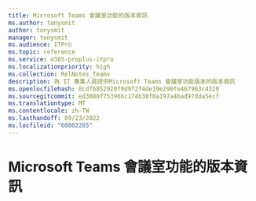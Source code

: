 ```yaml
---
title: Microsoft Teams 會議室功能的版本資訊
ms.author: tonysmit
author: tonysmit
manager: tonysmit
ms.audience: ITPro
ms.topic: reference
ms.service: o365-proplus-itpro
ms.localizationpriority: high
ms.collection: RelNotes_Teams
description: 為 IT 專業人員提供Microsoft Teams 會議室功能版本的版本資訊
ms.openlocfilehash: 8cdfb852920f9d9f2f4de19e290fe467963c4320
ms.sourcegitcommit: ed3080f75396bc174b30f0a197a4bad97dda5ecf
ms.translationtype: MT
ms.contentlocale: zh-TW
ms.lasthandoff: 09/23/2022
ms.locfileid: "68002265"
---
```

# <a name="release-notes-for-microsoft-teams-rooms-features"></a>Microsoft Teams 會議室功能的版本資訊